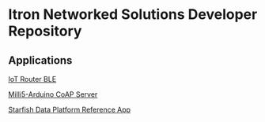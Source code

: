 # Itron Networked Solutions Developer Repository

## Applications
[IoT Router BLE](HDK/IoT_Router_BLE/)

[Milli5-Arduino CoAP Server](HDK/Milli5-Arduino%20CoAP%20Server)

[Starfish Data Platform Reference App](SDK/Starfish%20Example%20Plot%20Application)
